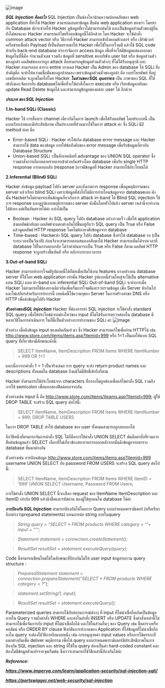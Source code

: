 ![image](https://github.com/Mon5te2/Mon5te2.github.io/assets/135462462/c48474ae-99a7-4140-8da7-1e0121861297)

**_SQL Injection คืออะไร_**
SQL Injection เป็นช่องโหว่ด้านความปลอดภัยของ web application ที่ทำให้ Hacker สามารถแอบหาข้อมูล สืบค้น web application ของเรา โดยทำกับ Database มักจะช่วยให้ Hacker ดูข้อมูลที่เราไม่สามารถค้นได้ และเป็นข้อมูลส่วนตัวของผู้อื่น ยังไม่พอนะคะ Hacker สามารถแก้ไขหรือลบข้อมูลนี้ได้อีกด้วย
โดย Hacker จะใช้คำสั่ง common attack vector หรือ วิธีการที่ Hacker สามารถเข้าถึงคอมพิวเตอร์ หรือ เซิร์ฟเวอร์เครือข่ายเพื่อส่ง Payload ที่เป็นอันตรายมาให้ Hacker เพื่อใช้ในการโจมตี แล้วใช้ SQL code สำหรับ back-end database ทำการจัดการ access ข้อมูล เพื่อที่จะให้มีข้อมูลแสดงออกมา ข้อมูลในที่นี้คือ จำนวนตัวเลข รวมถึง ข้อมูลที่ sensitive ของบริษัท user list หรือ ข้อมูลส่วนตัวของลูกค้า
ผลลัพธ์ของการถูก attack คือสามารถดูข้อมูลส่วนตัวต่างๆ ที่ไม่ได้รับอนุญาติ และ Hacker สามารถลบ ตาราง entire บางเคส Hacker เป็น Admin ของ database ได้
SQLi สิ่งสำคัญคือ จะทำให้ความเชื่อมั่นของลูกค้าลดลง เพราะข้อมูลส่วนตัวของลูกค้า คือ เบอร์โทรศัพท์ ที่อยู่ เลขบัตรเคดิต จะถูกขโมยไปโดย Hacker
**_ในส่วนของ SQL queries_**
เป็น ภาษาของ SQL ที่ใช้ เข้าถึงและจัดการกับ databaseได้เพื่อที่จะใช้คำสั่งในการ execute หรือ เรียกข้อมูลกลับมา update Read Delete ข้อมูลได้ และสามารถดูข้อมูลของแต่ละ user ได้ อีกด้วย

**_ประเภท ของ SQL Injection_**

**1.In-band SQLi (Classic)**

Hacker ใช้ การสื่อสาร channel เดี่ยวกันในการ launch เพื่อได้รับผลลัพธ์ โดยประเภทนี้ เป็นแบบเรียบง่ายและมีประสิทธิภาพ เป็นประเภทที่ส่วนมากใช้ในการ attack ค่ะ ซึ่ง SQLi มี2 method ย่อย คือ
+ Error-based SQLi : Hacker ทำให้เกิด database error message และ Hacker สามารถใช้ data ของข้อมูล ภายใต้ข้อบังคับของ error message เพื่อรับข้อมูลเกี่ยวกับ Database Structure
+ Union-based SQLi :เป็นอีกเทคนิคที่ advantage ของ UNION SQL operator ซึ่งรวมคำสั่งการเลือกหลายรายการเข้าด้วยกันสร้างโดย database เพื่อรับ single HTTP response การตอบกลับ (response )อาจมีข้อมูลที่ Hacker สามารถใช้ประโยชน์ได้

**2.Inferential (Blind) SQLi**

Hacker ส่งข้อมูล payload ไปยัง server และสังเกตการ response เพื่อดูพฤติกรรมของ server แล้วเรียก blind SQLi เพราะข้อมูลที่ส่งไปไม่มีการถ่ายโอนข้อมูลจาก databaseเลย ดังนั้น Hackerจึงไม่สามารถเห็นข้อมูลเกี่ยวกับการ attack in-band ได้
Blind SQL injection ใช้การ response และดูรูปแบบพฤติกรรมของ server ดังนั้นโดยทั่วไปแล้ว server เหล่านี้จะทำงานได้ช้าลง แต่เป็นอันตรายได้ค่ะ แบ่งได้เป็น
+ Boolean : Hacker ส่ง SQL query ไปยัง database อย่างรวดเร็ว เพื่อให้ application ส่งผลลัพธ์กลับมา ผลลัพธ์จะแตกต่างกันไปขึ้นอยู่กับว่า SQL query เป็น True หรือ False แล้วดูผลลัพธ์ HTTP response โดยไม่ต้องอาศัยข้อมูลจาก database
+ Time-based : Hackerส่ง SQL query ไปยัง database ซึ่งทำให้ database รอ (เป็นระยะเวลาเป็นวินาที) ก่อนจึงจะสามารถตอบสนองกลับมาได้ Hacker สามารถเห็นได้จากเวลาที่ database ใช้ในการตอบกลับ ไม่ว่าคำค้นหาจะเป็น True หรือ False ก็ตาม ผลลัพธ์ HTTP response จะถูกสร้างขึ้นทันที หรือ หลังจากระยะเวลารอ

**3.Out-of-band SQLi**

Hacker สามารถทำการโจมตีรูปแบบนี้ได้ก็ต่อเมื่อเปิดใช้งาน features บางอย่างบน database server ที่ใช้โดย web application เท่านั้น Hacker รูปแบบนี้ส่วนใหญ่จะใช้เป็น alternative แทน SQLi แบบ in-band และ inferential SQLi
Out-of-band SQLi จะทำการเมื่อ Hacker ไม่สามารถใช้ช่องทางเดียวกันเพื่อเริ่มการโจมตีและรวบรวมข้อมูล เมื่อ Server ช้าเกินไปและไม่เสถียรสำหรับการทำการนี้ เทคนิคนี้ใช้ความจุของ Server ในการสร้างคำขอ DNS หรือ HTTP เพื่อส่งข้อมูลไปยัง Hacker

**_ตัวอย่างของSQL injection_**
Hacker ที่ต้องการทำ SQL injection จะใช้คำสั่ง standard SQL query เพื่อใช้ประโยชน์จากช่องโหว่ของ input ที่ไม่ได้รับการตรวจสอบใน database มีหลายวิธีในการดำเนินการ ในที่นี้เป็นตัวอย่างการทำงานของ SQLi ค่ะ
![image](https://github.com/Mon5te2/Mon5te2.github.io/assets/135462462/d70d3155-0b14-4390-8dbe-92204481aaa6)

ตัวอย่าง เมื่อดึงข้อมูล input ของผลิตภัณฑ์ มา ซึ่ง Hacker สามารถแก้ไขเพื่ออ่าน HTTPได้ เช่น http://www.store.com/items/items.asp?itemid=999 หรือ 1=1 เป็นผลให้แบบ SQL query ที่เกี่ยวข้องมีลักษณะดังนี้:

>SELECT ItemName, ItemDescription
FROM Items
WHERE ItemNumber = 999 OR 1=1

และเนื่องจากคำสั่ง 1 = 1 เป็นจริงเสมอ การ query จะส่ง return product names และ descriptions ทั้งหมดใน database ถึงแม้ไม่มีสิทธิ์เข้าถึงก็ตาม

Hacker ยังสามารถใช้ประโยชน์จาก characters ที่กรองไม่ถูกต้องเพื่อแก้ไขคำสั่ง SQL รวมถึงการใช้ semicolon เพื่อแยกสองฟิลด์ออกจากกัน

ตัวอย่างเช่น input นี้ คือ http://www.store.com/items/iteams.asp?itemid=999; ผู้ใช้ DROP TABLE จะสร้าง SQL query ต่อไปนี้:

>SELECT ItemName, ItemDescription
FROM Items
WHERE ItemNumber = 999; DROP TABLE USERS

ในการ DROP TABLE ทำให้ database ของ user ทั้งหมดสามารถถูกลบออกได้

อีกวิธีหนึ่งที่สามารถจัดการคำสั่ง SQL ได้ก็คือการใช้คำสั่ง UNION SELECT มันคือคำสั่งที่รวมการสืบค้นข้อมูลแล้ว SELECT เลือกที่ไม่เกี่ยวข้องสองรายการออกหลังจากนั้นดึงข้อมูลจากตาราง database ที่แตกต่างกัน

ตัวอย่างเช่น การป้อนข้อมูล http://www.store.com/items/items.asp?itemid=999 username UNION SELECT กับ password FROM USERS จะสร้าง SQL query ต่อไปนี้:

>SELECT ItemName, ItemDescription
FROM Items
WHERE ItemID = ‘999’ UNION SELECT Username, Password FROM Users;

การใช้คำสั่ง UNION SELECT นี้จะเลือก request ของ ItemName ItemDescription และ ItemID เท่ากับ 999 แล้วดึงชื่อและรหัสผ่าน ของผู้ใช้ทุกคนใน database ได้ค่ะ

**_การป้องกัน SQL Injection_**
สามารถป้องกันได้โดยการ Query แบบกำหนดพารามิเตอร์ (หรือเรียกอีกอย่างว่าprepared statements) แทนการต่อ string ภายในquery

>_String query = “SELECT * FROM products WHERE category = ‘“+ input + “‘“;_

>_Statement statement = connection.createStatement();_

>_ResultSet resultSet = statement.executeQuery(query);_

Code นี้สามารถเขียนใหม่ได้ในลักษณะที่ป้องกันไม่ให้ user input ข้อมูลรบกวน query structure :

>_PreparedStatement statement = connection.prepareStatement(“SELECT * FROM products WHERE category = ?”);_

>_statement.setString(1, input);_

>_ResultSet resultSet = statement.executeQuery();_

Parameterized queries สามารถใช้กับสถานการณ์ต่างๆ ที่ input ที่ไม่น่าเชื่อถือเกิดเป็นข้อมูลภายใน Query รวมถึงคำสั่ง WHERE และค่าในคำสั่ง INSERT หรือ UPDATE ซึ่งคำสั่งเหล่านี้ไม่สามารถใช้เพื่อจัดการกับ input ที่ไม่น่าเชื่อถือได้ และใช้ในส่วนอื่นๆ ของ Query เช่น ชื่อตารางหรือคอลัมน์ หรือ ORDER BY clause
ฟังก์ชันการทำงานของ Application ที่ใส่ข้อมูลที่ไม่น่าเชื่อถือลงใน query จะต้องใช้วิธีการอีกแบบหนึ่ง เช่น การอนุญาตค่า input values หรือการใช้ตรรกะที่แตกต่างกันเพื่อ deliver พฤติกรรม
เพื่อให้ query แบบกำหนดพารามิเตอร์มีประสิทธิภาพในการป้องกัน SQL injection และ string ที่ใช้ใน query ต้องเป็นค่า hard-coded constant และต้องไม่มีข้อมูลตัวแปรจากจุดเริ่มต้น ซึ่งเราจะสามารถใช้วิธีเหล่านี้ป้องกันได้ค่ะ

**_Reference:_**

**_https://www.imperva.com/learn/application-security/sql-injection-sqli/_**

**_https://portswigger.net/web-security/sql-injection_**
